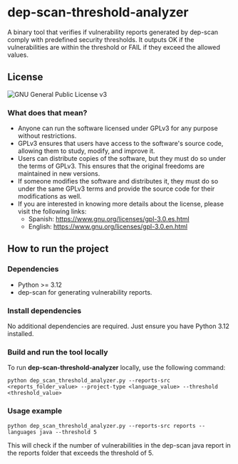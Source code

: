 # dep-scan-threshold-analyzer

A binary tool that verifies if vulnerability reports generated by dep-scan comply with predefined security thresholds.
It outputs OK if the vulnerabilities are within the threshold or FAIL if they exceed the allowed values.

## License

![ GNU General Public License v3](https://www.gnu.org/graphics/gplv3-127x51.png)

### What does that mean?

- Anyone can run the software licensed under GPLv3 for any purpose without restrictions.
- GPLv3 ensures that users have access to the software's source code, allowing them to study, modify, and improve it.
- Users can distribute copies of the software, but they must do so under the terms of GPLv3. This ensures that the
  original freedoms are maintained in new versions.
- If someone modifies the software and distributes it, they must do so under the same GPLv3 terms and provide the source
  code for their modifications as well.
- If you are interested in knowing more details about the license, please visit the following links:
    - Spanish: https://www.gnu.org/licenses/gpl-3.0.es.html
    - English: https://www.gnu.org/licenses/gpl-3.0.en.html

## How to run the project

### Dependencies

- Python >= 3.12
- dep-scan for generating vulnerability reports.

### Install dependencies

No additional dependencies are required. Just ensure you have Python 3.12 installed.

### Build and run the tool locally

To run **dep-scan-threshold-analyzer** locally, use the following command:

```shell
python dep_scan_threshold_analyzer.py --reports-src <reports_folder_value> --project-type <language_value> --threshold <threshold_value>
```

### Usage example

```shell
python dep_scan_threshold_analyzer.py --reports-src reports --languages java --threshold 5 
```

This will check if the number of vulnerabilities in the dep-scan java report in the reports folder that exceeds the
threshold of 5.